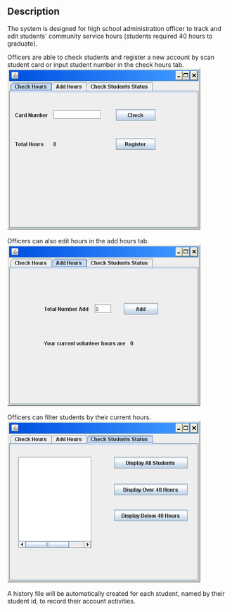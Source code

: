 ## Description
The system is designed for high school administration officer to track and edit students' community service hours (students required 40 hours to graduate).

Officers are able to check students and register a new account by scan student card or input student number in the check hours tab.
![Alt text](https://github.com/LeoZ123/Record-System/blob/master/Interface/face.jpg?raw=true)

Officers can also edit hours in the add hours tab.
![Alt text](https://github.com/LeoZ123/Record-System/blob/master/Interface/face2.jpg?raw=true)

Officers can filter students by their current hours.
![Alt text](https://github.com/LeoZ123/Record-System/blob/master/Interface/face3.jpg?raw=true)

A history file will be automatically created for each student, named by their student id, to record their account activities.
